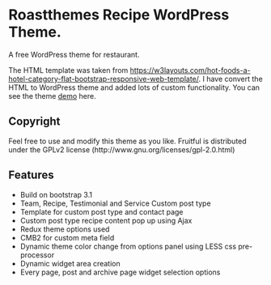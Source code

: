 # Roastthemes Recipe WordPress Theme.
A free WordPress theme for restaurant.

The HTML template was taken from https://w3layouts.com/hot-foods-a-hotel-category-flat-bootstrap-responsive-web-template/. I have convert the HTML to WordPress theme and added lots of custom functionality. You can see the theme <a href="http://roastthemes.recipe.shiblenoman.com/" target="_blank">demo</a> here.

<h2>Copyright</h2>
Feel free to use and modify this theme as you like.
Fruitful is distributed under the GPLv2 license (http://www.gnu.org/licenses/gpl-2.0.html)

<h2>Features</h2>
<ul>
<li>Build on bootstrap 3.1</li>
<li>Team, Recipe, Testimonial and Service Custom post type</li>
<li>Template for custom post type and contact page</li>
<li>Custom post type recipe content pop up using Ajax</li>
<li>Redux theme options used</li>
<li>CMB2 for custom meta field</li>
<li>Dynamic theme color change from options panel using LESS css pre-processor</li>
<li>Dynamic widget area creation</li>
<li>Every page, post and archive page widget selection options</li>
</ul>
